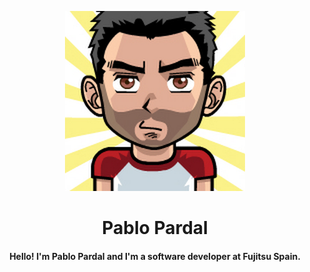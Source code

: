 <p align="center">
  <img src="https://github.com/Pardal99/Pardal99/blob/master/profile_image.png?raw=true" alt="Profile image"/>
</p>
<h1 align="center">
  Pablo Pardal
  <br>
</h1>

<h4 align="center">Hello! I'm Pablo Pardal and I'm a software developer at Fujitsu Spain.</h4>
